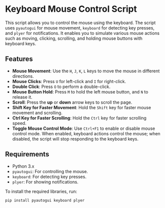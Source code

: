 # Keyboard Mouse Control Script

This script allows you to control the mouse using the keyboard. The script uses `pyautogui` for mouse movement, `keyboard` for detecting key presses, and `plyer` for notifications. It enables you to simulate various mouse actions such as moving, clicking, scrolling, and holding mouse buttons with keyboard keys.

## Features

- **Mouse Movement**: Use the `H`, `J`, `K`, `L` keys to move the mouse in different directions.
- **Mouse Clicks**: Press `U` for left-click and `I` for right-click.
- **Double Click**: Press `O` to perform a double-click.
- **Mouse Button Hold**: Press `M` to hold the left mouse button, and `N` to release it.
- **Scroll**: Press the **up** or **down** arrow keys to scroll the page.
- **Shift Key for Faster Movement**: Hold the `Shift` key for faster mouse movement and scrolling.
- **Ctrl Key for Faster Scrolling**: Hold the `Ctrl` key for faster scrolling speed.
- **Toggle Mouse Control Mode**: Use `Ctrl+F1` to enable or disable mouse control mode. When enabled, keyboard actions control the mouse; when disabled, the script will stop responding to the keyboard keys.

## Requirements

- Python 3.x
- `pyautogui`: For controlling the mouse.
- `keyboard`: For detecting key presses.
- `plyer`: For showing notifications.

To install the required libraries, run:

```bash
pip install pyautogui keyboard plyer
